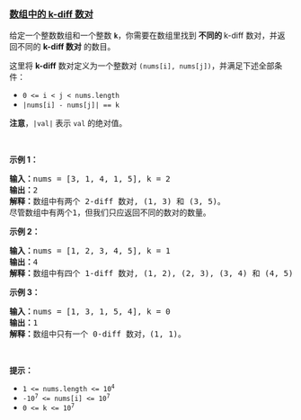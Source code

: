### [数组中的 k-diff 数对](https://leetcode-cn.com/problems/k-diff-pairs-in-an-array)

<p>给定一个整数数组和一个整数&nbsp;<code><strong>k</strong></code>，你需要在数组里找到<strong> 不同的&nbsp;</strong>k-diff 数对，并返回不同的 <strong>k-diff 数对</strong> 的数目。</p>

<p>这里将&nbsp;<strong>k-diff</strong>&nbsp;数对定义为一个整数对 <code>(nums[i], nums[j])</code>，并满足下述全部条件：</p>

<ul>
	<li><code>0 &lt;= i &lt; j &lt; nums.length</code></li>
	<li><code>|nums[i] - nums[j]| == k</code></li>
</ul>

<p><strong>注意</strong>，<code>|val|</code> 表示 <code>val</code> 的绝对值。</p>

<p>&nbsp;</p>

<p><strong>示例 1：</strong></p>

<pre>
<strong>输入：</strong>nums = [3, 1, 4, 1, 5], k = 2
<strong>输出：</strong>2
<strong>解释：</strong>数组中有两个 2-diff 数对, (1, 3) 和 (3, 5)。
尽管数组中有两个1，但我们只应返回不同的数对的数量。
</pre>

<p><strong>示例 2：</strong></p>

<pre>
<strong>输入：</strong>nums = [1, 2, 3, 4, 5], k = 1
<strong>输出：</strong>4
<strong>解释：</strong>数组中有四个 1-diff 数对, (1, 2), (2, 3), (3, 4) 和 (4, 5)。
</pre>

<p><strong>示例 3：</strong></p>

<pre>
<strong>输入：</strong>nums = [1, 3, 1, 5, 4], k = 0
<strong>输出：</strong>1
<strong>解释：</strong>数组中只有一个 0-diff 数对，(1, 1)。
</pre>

<p>&nbsp;</p>

<p><strong>提示：</strong></p>

<ul>
	<li><code>1 &lt;= nums.length &lt;= 10<sup>4</sup></code></li>
	<li><code>-10<sup>7</sup> &lt;= nums[i] &lt;= 10<sup>7</sup></code></li>
	<li><code>0 &lt;= k &lt;= 10<sup>7</sup></code></li>
</ul>
